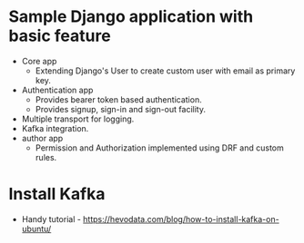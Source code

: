# Sample Django application with basic feature 

 - Core app
    - Extending Django's User to create custom user with email as primary key.
 - Authentication app
    - Provides bearer token based authentication.
    - Provides signup, sign-in and sign-out facility.
 - Multiple transport for logging.
 - Kafka integration.
 - author app 
      - Permission and Authorization implemented using DRF and custom rules.

# Install Kafka
  
  - Handy tutorial - https://hevodata.com/blog/how-to-install-kafka-on-ubuntu/